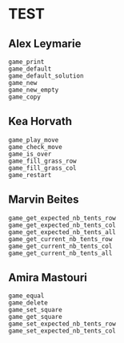 # TEST

## **Alex Leymarie**

    game_print
    game_default
    game_default_solution
    game_new
    game_new_empty
    game_copy

## **Kea Horvath**

    game_play_move
    game_check_move
    game_is_over
    game_fill_grass_row
    game_fill_grass_col
    game_restart

## **Marvin Beites**

    game_get_expected_nb_tents_row
    game_get_expected_nb_tents_col
    game_get_expected_nb_tents_all
    game_get_current_nb_tents_row
    game_get_current_nb_tents_col
    game_get_current_nb_tents_all

## **Amira Mastouri**

    game_equal
    game_delete
    game_set_square
    game_get_square
    game_set_expected_nb_tents_row
    game_set_expected_nb_tents_col

